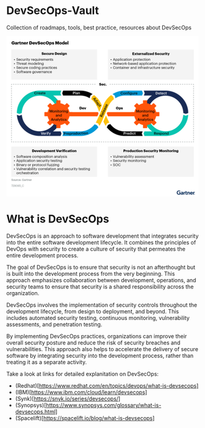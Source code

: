 # DevSecOps-Vault
Collection of roadmaps, tools, best practice, resources about DevSecOps

![gartner](./imgs/gartner.png)
# What is DevSecOps

DevSecOps is an approach to software development that integrates security into the entire software development lifecycle. It combines the principles of DevOps with security to create a culture of security that permeates the entire development process.

The goal of DevSecOps is to ensure that security is not an afterthought but is built into the development process from the very beginning. This approach emphasizes collaboration between development, operations, and security teams to ensure that security is a shared responsibility across the organization.

DevSecOps involves the implementation of security controls throughout the development lifecycle, from design to deployment, and beyond. This includes automated security testing, continuous monitoring, vulnerability assessments, and penetration testing.

By implementing DevSecOps practices, organizations can improve their overall security posture and reduce the risk of security breaches and vulnerabilities. This approach also helps to accelerate the delivery of secure software by integrating security into the development process, rather than treating it as a separate activity.

Take a look at links for detailed explanitation on DevSecOps:

* (Redhat)[https://www.redhat.com/en/topics/devops/what-is-devsecops]
* (IBM)[https://www.ibm.com/cloud/learn/devsecops]
* (Synk)[https://snyk.io/series/devsecops/]
* (Synopsys)[https://www.synopsys.com/glossary/what-is-devsecops.html]
* (Spacelift)[https://spacelift.io/blog/what-is-devsecops]